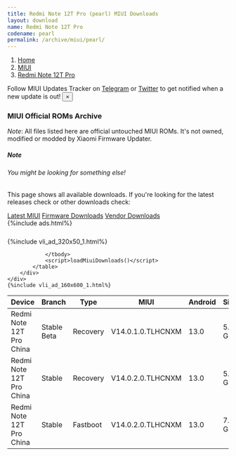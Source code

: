 ```yaml
---
title: Redmi Note 12T Pro (pearl) MIUI Downloads
layout: download
name: Redmi Note 12T Pro
codename: pearl
permalink: /archive/miui/pearl/
---
```

<nav aria-label="breadcrumb">
    <ol class="breadcrumb">
        <li class="breadcrumb-item"><a href="/">Home</a></li>
        <li class="breadcrumb-item"><a href="/miui/">MIUI</a></li>
        <li class="breadcrumb-item active" aria-current="page"><a href="/miui/pearl/">Redmi Note 12T Pro</a></li>
    </ol>
</nav>
<div class="alert alert-primary alert-dismissible fade show" role="alert">
    Follow MIUI Updates Tracker on <a href="https://t.me/MIUIUpdatesTracker" class="alert-link">Telegram</a>
     or <a href="https://twitter.com/MiFwUpdater" class="alert-link">Twitter</a> to get notified when a new update is out!
    <button type="button" class="close" data-dismiss="alert" aria-label="Close">
        <span aria-hidden="true">&times;</span>
    </button>
</div>

### MIUI Official ROMs Archive
*Note*: All files listed here are official untouched MIUI ROMs. It's not owned, modified or modded by Xiaomi Firmware Updater.
<div class="card">
  <div class="card-body">
    <h5 class="card-title">Note</h5>
    <h6 class="card-subtitle mb-2 text-muted">You might be looking for something else!</h6>
    <p class="card-text">This page shows all available downloads.
     If you're looking for the latest releases check or other downloads check:</p>
    <a href="/miui/pearl/" class="card-link">Latest MIUI</a>
    <a href="/firmware/pearl/" class="card-link">Firmware Downloads</a>
    <a href="/vendor/pearl/" class="card-link">Vendor Downloads</a>
  </div>
</div>
{%include ads.html%}
<div class="row justify-content-center">
    <div class="col-10">
        <div class="table-responsive-md" style="margin-top: 25px;">
            {%include vli_ad_320x50_1.html%}
            <table id="miui" class="display dt-responsive nowrap compact table table-striped table-hover table-sm">
                <thead class="thead-dark">
                    <tr>
                        <th data-ref="device">Device</th>
                        <th data-ref="branch">Branch</th>
                        <th data-ref="type">Type</th>
                        <th data-ref="miui">MIUI</th>
                        <th data-ref="android">Android</th>
                        <th data-ref="size">Size</th>
                        <th data-ref="size">Date</th>
                        <th data-ref="link">Link</th>
                    </tr>
                </thead>
                <tbody>
                <tr><td>Redmi Note 12T Pro China</td><td>Stable Beta</td><td>Recovery</td><td>V14.0.1.0.TLHCNXM</td><td>13.0</td><td>5.9 GB</td><td>2023-05-29</td><td><a href="/miui/pearl/stable beta/V14.0.1.0.TLHCNXM/">Download</a></td></tr>
<tr><td>Redmi Note 12T Pro China</td><td>Stable</td><td>Recovery</td><td>V14.0.2.0.TLHCNXM</td><td>13.0</td><td>5.9 GB</td><td>2023-05-29</td><td><a href="/miui/pearl/stable/V14.0.2.0.TLHCNXM/">Download</a></td></tr>
<tr><td>Redmi Note 12T Pro China</td><td>Stable</td><td>Fastboot</td><td>V14.0.2.0.TLHCNXM</td><td>13.0</td><td>7.4 GB</td><td>2023-05-19</td><td><a href="/miui/pearl/stable/V14.0.2.0.TLHCNXM/">Download</a></td></tr>

                </tbody>
                <script>loadMiuiDownloads()</script>
            </table>
        </div>
    </div>
    {%include vli_ad_160x600_1.html%}
</div>

